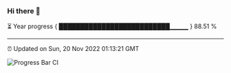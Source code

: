 ### Hi there 👋

⏳ Year progress { ██████████████████████████▁▁▁▁ } 88.51 %

---

⏰ Updated on Sun, 20 Nov 2022 01:13:21 GMT

![Progress Bar CI](https://github.com/liununu/liununu/workflows/Progress%20Bar%20CI/badge.svg)
